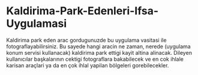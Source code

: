 # Kaldirima-Park-Edenleri-Ifsa-Uygulamasi
Kaldirima park eden arac gordugunuzde bu uygulama vasitasi ile fotograflayabilirsiniz. Bu sayede hangi aracin ne zaman, nerede (uygulama konum servisi kullanacak) kaldirima park ettigi kayit altina alinacak. Dileyen kullanıcılar başkalarının cektigi fotograflara bakabilecek ve en cok ihlale karisan araçlari ya da en çok ihlal yapilan bölgeleri gorebilecekler.
